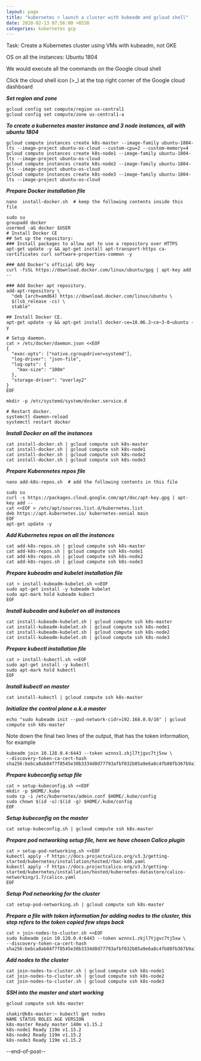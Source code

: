 ```yaml
---
layout: page
title: "kubernetes > launch a cluster with kubeadm and gcloud shell"
date: 2020-02-13 07:56:00 +0530
categories: kubernetes gcp
---
```


Task: Create a Kubernetes cluster using VMs with kubeadm, not GKE

OS on all the instances: Ubuntu 1804

We would execute all the commands on the Google cloud shell

Click the cloud shell icon (>_) at the top right corner of the Google cloud dashboard

***Set region and zone***
```
gcloud config set compute/region us-central1
gcloud config set compute/zone us-central1-a
```

***To create a kubernetes master instance and 3 node instances, all with ubuntu 1804***
```
gcloud compute instances create k8s-master --image-family ubuntu-1804-lts --image-project ubuntu-os-cloud --custom-cpu=2 --custom-memory=4
gcloud compute instances create k8s-node1 --image-family ubuntu-1804-lts --image-project ubuntu-os-cloud
gcloud compute instances create k8s-node2 --image-family ubuntu-1804-lts --image-project ubuntu-os-cloud
gcloud compute instances create k8s-node3 --image-family ubuntu-1804-lts --image-project ubuntu-os-cloud
```

***Prepare Docker installation file***
```
nano  install-docker.sh  # keep the following contents inside this file
```
```
sudo su
groupadd docker
usermod -aG docker $USER
# Install Docker CE
## Set up the repository:
### Install packages to allow apt to use a repository over HTTPS
apt-get update -y && apt-get install apt-transport-https ca-certificates curl software-properties-common -y

### Add Docker’s official GPG key
curl -fsSL https://download.docker.com/linux/ubuntu/gpg | apt-key add --

### Add Docker apt repository.
add-apt-repository \
  "deb [arch=amd64] https://download.docker.com/linux/ubuntu \
  $(lsb_release -cs) \
  stable"

## Install Docker CE.
apt-get update -y && apt-get install docker-ce=18.06.2~ce~3-0~ubuntu -y

# Setup daemon.
cat > /etc/docker/daemon.json <<EOF
{
  "exec-opts": ["native.cgroupdriver=systemd"],
  "log-driver": "json-file",
  "log-opts": {
    "max-size": "100m"
  },
  "storage-driver": "overlay2"
}
EOF

mkdir -p /etc/systemd/system/docker.service.d

# Restart docker.
systemctl daemon-reload
systemctl restart docker
```
***Install Docker on all the instances***
```
cat install-docker.sh | gcloud compute ssh k8s-master
cat install-docker.sh | gcloud compute ssh k8s-node1
cat install-docker.sh | gcloud compute ssh k8s-node2
cat install-docker.sh | gcloud compute ssh k8s-node3
```

***Prepare Kuberenetes repos file***
```
nano add-k8s-repos.sh  # add the following contents in this file
```
```
sudo su 
curl -s https://packages.cloud.google.com/apt/doc/apt-key.gpg | apt-key add --
cat <<EOF > /etc/apt/sources.list.d/kubernetes.list
deb https://apt.kubernetes.io/ kubernetes-xenial main
EOF
apt-get update -y
```

***Add Kubernetes repos on all the instances***
```
cat add-k8s-repos.sh | gcloud compute ssh k8s-master
cat add-k8s-repos.sh | gcloud compute ssh k8s-node1
cat add-k8s-repos.sh | gcloud compute ssh k8s-node2
cat add-k8s-repos.sh | gcloud compute ssh k8s-node3
```

***Prepare kubeadm and kubelet installation file***
```
cat > install-kubeadm-kubelet.sh <<EOF
sudo apt-get install -y kubeadm kubelet
sudo apt-mark hold kubeadm kubect
EOF
```

***Install kubeadm and kubelet on all instances***
```
cat install-kubeadm-kubelet.sh | gcloud compute ssh k8s-master
cat install-kubeadm-kubelet.sh | gcloud compute ssh k8s-node1
cat install-kubeadm-kubelet.sh | gcloud compute ssh k8s-node2
cat install-kubeadm-kubelet.sh | gcloud compute ssh k8s-node3
```

***Prepare kubectl installation file***
```
cat > install-kubectl.sh <<EOF
sudo apt-get install -y kubectl
sudo apt-mark hold kubectl
EOF
```

***Install kubectl on master***
```
cat install-kubectl | gcloud compute ssh k8s-master
```

***Initialize the control plane a.k.a master***
```
echo "sudo kubeadm init --pod-network-cidr=192.168.0.0/16" | gcloud compute ssh k8s-master
```

Note down the final two lines of the output, that has the token information, for example
```
kubeadm join 10.128.0.4:6443 --token wznnx1.zkjl7tjgvc7tj5xw \
--discovery-token-ca-cert-hash sha256:bebca8ab84f7f8545e30b3334d0d77793afbf032b05a9e6a8c4fb80fb367b9a1
```

***Prepare kubeconfig setup file***
```
cat > setup-kubeconfig.sh <<EOF
mkdir -p $HOME/.kube
sudo cp -i /etc/kubernetes/admin.conf $HOME/.kube/config
sudo chown $(id -u):$(id -g) $HOME/.kube/config
EOF
```

***Setup kubeconfig on  the master***
```
cat setup-kubeconfig.sh | gcloud compute ssh k8s-master
```

***Prepare pod networking setup file, here we have chosen Calico plugin***
```
cat > setup-pod-networking.sh <<EOF
kubectl apply -f https://docs.projectcalico.org/v3.3/getting-started/kubernetes/installation/hosted/rbac-kdd.yaml
kubectl apply -f https://docs.projectcalico.org/v3.3/getting-started/kubernetes/installation/hosted/kubernetes-datastore/calico-networking/1.7/calico.yaml
EOF
```

***Setup Pod networking for the cluster***
```
cat setup-pod-networking.sh | gcloud compute ssh k8s-master
```

***Prepare a file with token information for adding nodes to the cluster, this step refers to the token copied few steps back***
```
cat > join-nodes-to-cluster.sh <<EOF
sudo kubeadm join 10.128.0.4:6443 --token wznnx1.zkjl7tjgvc7tj5xw \
--discovery-token-ca-cert-hash sha256:bebca8ab84f7f8545e30b3334d0d77793afbf032b05a9e6a8c4fb80fb367b9a1
```

***Add nodes to the cluster***
```
cat join-nodes-to-cluster.sh | gcloud compute ssh k8s-node1
cat join-nodes-to-cluster.sh | gcloud compute ssh k8s-node2
cat join-nodes-to-cluster.sh | gcloud compute ssh k8s-node3
```

***SSH into the master and start working***
```
gcloud compute ssh k8s-master

shakir@k8s-master:~ kubectl get nodes
NAME STATUS ROLES AGE VERSION
k8s-master Ready master 140m v1.15.2
k8s-node1 Ready 119m v1.15.2
k8s-node2 Ready 119m v1.15.2
k8s-node3 Ready 119m v1.15.2
```

--end-of-post--

